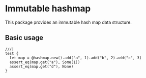 # Immutable hashmap

This package provides an immutable hash map data structure.

## Basic usage

```mbt
///|
test {
  let map = @hashmap.new().add("a", 1).add("b", 2).add("c", 3)
  assert_eq(map.get("a"), Some(1))
  assert_eq(map.get("d"), None)
}
```
